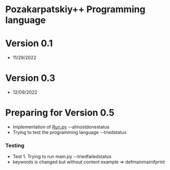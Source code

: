 # Pozakarpatskiy++ Programming language

# Version 0.1

* 11/29/2022 

# Version 0.3

* 12/09/2022

# Preparing for Version 0.5

* Implementation of [Run.py](https://github.com/Sciencewolf/pozpp_beta/blob/master/Run.py) --almostdonestatus
* Trying to test the programming language --triedstatus

### Testing
* Test 1. Trying to run main.py --triedfailedstatus
* keywords is changed but without content example => defmainmainifprint